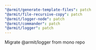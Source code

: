 ```yaml
---
"@armit/generate-template-files": patch
"@armit/file-recursive-copy": patch
"@armit/logger-node": patch
"@armit/commander": patch
"@armit/logger": patch
---
```


Migrate @armit/logger from mono repo

